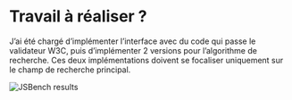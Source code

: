 # Travail à réaliser ?

J’ai été chargé d’implémenter l’interface avec du code qui passe le validateur W3C, puis d’implémenter 2 versions pour l’algorithme de recherche. 
Ces deux implémentations doivent se focaliser uniquement sur le champ de recherche principal.

![JSBench results](https://github.com/user-attachments/assets/9a6a5000-f67f-4789-921d-3faca6c93b7b)
